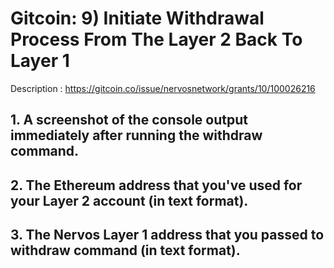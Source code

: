 # Gitcoin: 9) Initiate Withdrawal Process From The Layer 2 Back To Layer 1

Description : https://gitcoin.co/issue/nervosnetwork/grants/10/100026216

## 1. A screenshot of the console output immediately after running the withdraw command.

## 2. The Ethereum address that you've used for your Layer 2 account (in text format).

## 3. The Nervos Layer 1 address that you passed to withdraw command (in text format).

